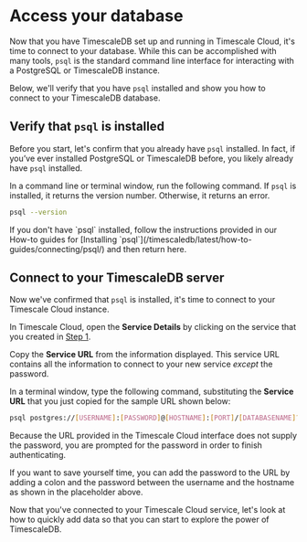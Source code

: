 # Access your database

Now that you have TimescaleDB set up and running in Timescale Cloud, it's time
to connect to your database. While this can be accomplished with many tools, `psql`
is the standard command line interface for interacting with a PostgreSQL
or TimescaleDB instance.

Below, we'll verify that you have `psql` installed and show you how to connect
to your TimescaleDB database.

## Verify that `psql` is installed
Before you start, let's confirm that you already have `psql` installed.
In fact, if you’ve ever installed PostgreSQL or TimescaleDB before, you likely already
have `psql` installed.

In a command line or terminal window, run the following command. If `psql` is
installed, it returns the version number. Otherwise, it returns an error.

```bash
psql --version
```

<highlight type="tip">
If you don't have `psql` installed, follow the instructions provided
in our How-to guides for [Installing `psql`](/timescaledb/latest/how-to-guides/connecting/psql/) and then return here.
</highlight>

## Connect to your TimescaleDB server
Now we've confirmed that `psql` is installed, it's time to connect to your
Timescale Cloud instance.

In Timescale Cloud, open the **Service Details** by clicking on the service
that you created in [Step 1][launch-timescaledb].

Copy the **Service URL** from the information displayed. This service URL contains
all the information to connect to your new service *_except_* the password.

In a terminal window, type the following command, substituting the **Service URL**
that you just copied for the sample URL shown below:

```bash
psql postgres://[USERNAME]:[PASSWORD]@[HOSTNAME]:[PORT]/[DATABASENAME]?sslmode=require
```

<highlight type="tip">
Because the URL provided in the Timescale Cloud interface does not supply the
password, you are prompted for the password in order to finish authenticating.

If you want to save yourself time, you can add the password to the URL by adding
a colon and the password between the username and the hostname as shown
in the placeholder above.
</highlight>

Now that you've connected to your Timescale Cloud service, let's look at how to
quickly add data so that you can start to explore the power of TimescaleDB.

[install-psql]: /how-to-guides/connecting/psql/
[launch-timescaledb]: /getting-started/launch-timescaledb/
